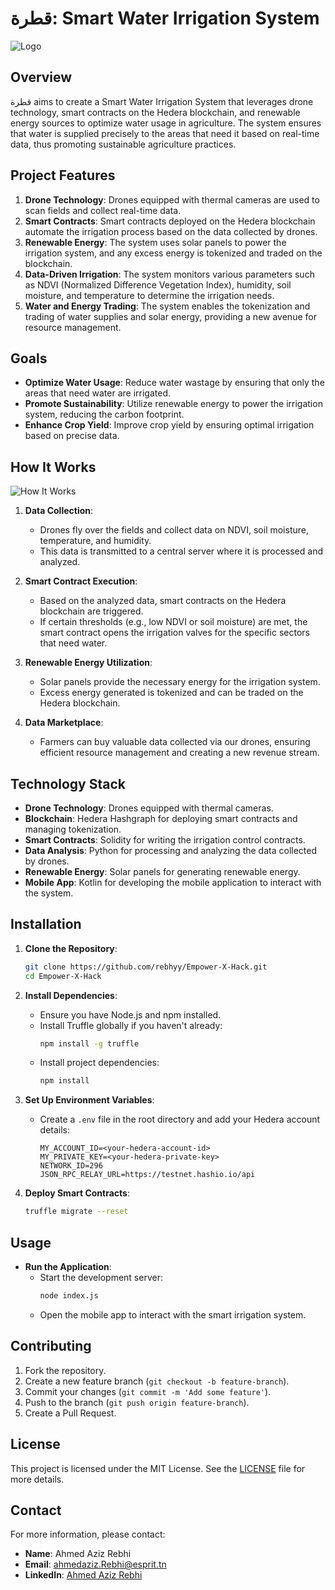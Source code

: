 # قطرة: Smart Water Irrigation System

![Logo](https://cdn.imgchest.com/files/84jdcev5rm4.png)

## Overview

قطرة aims to create a Smart Water Irrigation System that leverages drone technology, smart contracts on the Hedera blockchain, and renewable energy sources to optimize water usage in agriculture. The system ensures that water is supplied precisely to the areas that need it based on real-time data, thus promoting sustainable agriculture practices.

## Project Features

1. **Drone Technology**: Drones equipped with thermal cameras are used to scan fields and collect real-time data.
2. **Smart Contracts**: Smart contracts deployed on the Hedera blockchain automate the irrigation process based on the data collected by drones.
3. **Renewable Energy**: The system uses solar panels to power the irrigation system, and any excess energy is tokenized and traded on the blockchain.
4. **Data-Driven Irrigation**: The system monitors various parameters such as NDVI (Normalized Difference Vegetation Index), humidity, soil moisture, and temperature to determine the irrigation needs.
5. **Water and Energy Trading**: The system enables the tokenization and trading of water supplies and solar energy, providing a new avenue for resource management.

## Goals

- **Optimize Water Usage**: Reduce water wastage by ensuring that only the areas that need water are irrigated.
- **Promote Sustainability**: Utilize renewable energy to power the irrigation system, reducing the carbon footprint.
- **Enhance Crop Yield**: Improve crop yield by ensuring optimal irrigation based on precise data.

## How It Works

![How It Works](https://cdn.imgchest.com/files/my8xc5novb4.png)

1. **Data Collection**:
    - Drones fly over the fields and collect data on NDVI, soil moisture, temperature, and humidity.
    - This data is transmitted to a central server where it is processed and analyzed.

2. **Smart Contract Execution**:
    - Based on the analyzed data, smart contracts on the Hedera blockchain are triggered.
    - If certain thresholds (e.g., low NDVI or soil moisture) are met, the smart contract opens the irrigation valves for the specific sectors that need water.

3. **Renewable Energy Utilization**:
    - Solar panels provide the necessary energy for the irrigation system.
    - Excess energy generated is tokenized and can be traded on the Hedera blockchain.

4. **Data Marketplace**:
    - Farmers can buy valuable data collected via our drones, ensuring efficient resource management and creating a new revenue stream.

## Technology Stack

- **Drone Technology**: Drones equipped with thermal cameras.
- **Blockchain**: Hedera Hashgraph for deploying smart contracts and managing tokenization.
- **Smart Contracts**: Solidity for writing the irrigation control contracts.
- **Data Analysis**: Python for processing and analyzing the data collected by drones.
- **Renewable Energy**: Solar panels for generating renewable energy.
- **Mobile App**: Kotlin for developing the mobile application to interact with the system.

## Installation

1. **Clone the Repository**:
    ```bash
    git clone https://github.com/rebhyy/Empower-X-Hack.git
    cd Empower-X-Hack
    ```

2. **Install Dependencies**:
    - Ensure you have Node.js and npm installed.
    - Install Truffle globally if you haven't already:
      ```bash
      npm install -g truffle
      ```
    - Install project dependencies:
      ```bash
      npm install
      ```

3. **Set Up Environment Variables**:
    - Create a `.env` file in the root directory and add your Hedera account details:
      ```plaintext
      MY_ACCOUNT_ID=<your-hedera-account-id>
      MY_PRIVATE_KEY=<your-hedera-private-key>
      NETWORK_ID=296
      JSON_RPC_RELAY_URL=https://testnet.hashio.io/api
      ```

4. **Deploy Smart Contracts**:
    ```bash
    truffle migrate --reset
    ```

## Usage

- **Run the Application**:
    - Start the development server:
      ```bash
      node index.js
      ```
    - Open the mobile app to interact with the smart irrigation system.

## Contributing

1. Fork the repository.
2. Create a new feature branch (`git checkout -b feature-branch`).
3. Commit your changes (`git commit -m 'Add some feature'`).
4. Push to the branch (`git push origin feature-branch`).
5. Create a Pull Request.

## License

This project is licensed under the MIT License. See the [LICENSE](LICENSE) file for more details.

## Contact

For more information, please contact:

- **Name**: Ahmed Aziz Rebhi
- **Email**: [ahmedaziz.Rebhi@esprit.tn](mailto:ahmedaziz.Rebhi@esprit.tn)
- **LinkedIn**: [Ahmed Aziz Rebhi](https://www.linkedin.com/in/ahmed-rebhi-726530202/)
